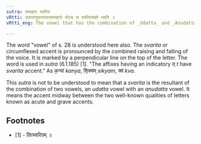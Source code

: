 ```yaml
---
sutra: समाहारः स्वरितः
vRtti: उदात्तानुदात्तस्वरसमाहारो योऽच् स स्वरितसंज्ञो भवति ॥
vRtti_eng: The vowel that has the combination of _Udatta_ and _Anudatta_ tones is said to be _svarita_ or circumflexly accented.

---
```

The word "vowel" of s. 28 is understood here also. The _svarita_ or circumflexed accent is pronounced by the combined raising and falling of the voice. It is marked by a perpendicular line on the top of the letter.
The word is used in _sutra_ (6.1.185) \[1\]. "The affixes having an indicatory त् _t_ have _svarita_ accent." As क॒न्या॑ _kanya_, शि॒क्य॑म् _sikyam_, क्व॑ _kva_.

This _sutra_ is not to be understood to mean that a _svarita_ is the resultant of the combination of two vowels, an _udatta_ vowel with an _anudatta_ vowel. It means the accent midway between the two well-known qualities of letters known as acute and grave accents.

## Footnotes
- [1] - तित्स्वरितम् ॥